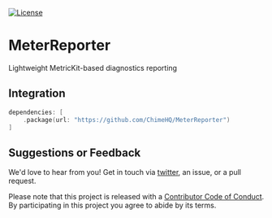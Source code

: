 [![License][license badge]][license]

# MeterReporter
Lightweight MetricKit-based diagnostics reporting

## Integration
```swift
dependencies: [
    .package(url: "https://github.com/ChimeHQ/MeterReporter")
]
```

## Suggestions or Feedback
We'd love to hear from you! Get in touch via [twitter](https://twitter.com/ChimeHQ), an issue, or a pull request.

Please note that this project is released with a [Contributor Code of Conduct](CODE_OF_CONDUCT.md). By participating in this project you agree to abide by its terms.

[license]: https://opensource.org/licenses/BSD-3-Clause
[license badge]: https://img.shields.io/github/license/ChimeHQ/MeterReporter
